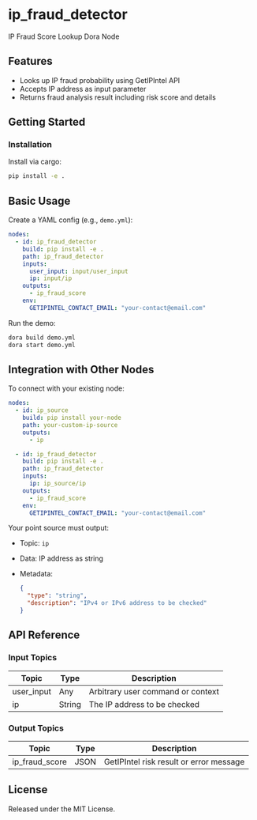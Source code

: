 # ip_fraud_detector

IP Fraud Score Lookup Dora Node

## Features
- Looks up IP fraud probability using GetIPIntel API
- Accepts IP address as input parameter
- Returns fraud analysis result including risk score and details

## Getting Started

### Installation
Install via cargo:
```bash
pip install -e .
````

## Basic Usage

Create a YAML config (e.g., `demo.yml`):

```yaml
nodes:
  - id: ip_fraud_detector
    build: pip install -e .
    path: ip_fraud_detector
    inputs:
      user_input: input/user_input
      ip: input/ip
    outputs:
      - ip_fraud_score
    env:
      GETIPINTEL_CONTACT_EMAIL: "your-contact@email.com"
```

Run the demo:

```bash
dora build demo.yml
dora start demo.yml
```


## Integration with Other Nodes

To connect with your existing node:

```yaml
nodes:
  - id: ip_source
    build: pip install your-node
    path: your-custom-ip-source
    outputs:
      - ip

  - id: ip_fraud_detector
    build: pip install -e .
    path: ip_fraud_detector
    inputs:
      ip: ip_source/ip
    outputs:
      - ip_fraud_score
    env:
      GETIPINTEL_CONTACT_EMAIL: "your-contact@email.com"
```

Your point source must output:

* Topic: `ip`
* Data: IP address as string
* Metadata:

  ```json
  {
    "type": "string",
    "description": "IPv4 or IPv6 address to be checked"
  }
  ```

## API Reference

### Input Topics

| Topic      | Type   | Description                        |
| ---------- | ------ | ---------------------------------- |
| user_input | Any    | Arbitrary user command or context   |
| ip         | String | The IP address to be checked       |

### Output Topics

| Topic          | Type   | Description                               |
| -------------- | ------ | ------------------------------------------|
| ip_fraud_score | JSON   | GetIPIntel risk result or error message   |


## License

Released under the MIT License.
